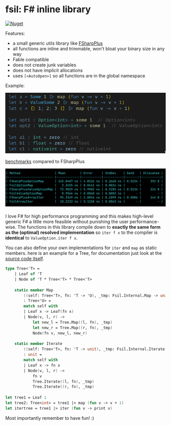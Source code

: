 # fsil: F# inline library

<a href="https://www.nuget.org/packages/fsil"><img alt="Nuget" src="https://img.shields.io/nuget/v/fsil"></a>

Features:
- a small generic utils library like [FSharpPlus](https://github.com/fsprojects/FSharpPlus)
- all functions are inline and trimmable, won't bloat your binary size in any way
- Fable compatible
- does not create junk variables
- does not have implicit allocations
- uses `[<AutoOpen>]` so all functions are in the global namespace

Example:

![](./data/demo.png)

[benchmarks](./src/fsil.benchmarks/Program.fs) compared to FSharpPlus
    
![](./data/benchmarks.png)

#### 

I love F# for high performance programming and this makes high-level generic F# a little more feasible without punishing the user performance-wise. 
The functions in this library compile down to **exactly the same form as the (optimal) resolved implementation** so `iter f x` to the compiler is **identical** to `ValueOption.iter f x`.

You can also define your own implementations for `iter` and `map` as static members. here is an example for a Tree, for documentation just look at the [source code itself](./src/fsil/Library.fs).

```fsharp
type Tree<'T> =
    | Leaf of 'T
    | Node of 'T * Tree<'T> * Tree<'T>

    static member Map
        ((self: Tree<'T>, fn: 'T -> 'U), _tmp: Fsil.Internal.Map -> unit)
        : Tree<'U> =
        match self with
        | Leaf x -> Leaf(fn x)
        | Node(v, l, r) ->
            let new_l = Tree.Map((l, fn), _tmp)
            let new_r = Tree.Map((r, fn), _tmp)
            Node(fn v, new_l, new_r)

    static member Iterate
        ((self: Tree<'T>, fn: 'T -> unit), _tmp: Fsil.Internal.Iterate -> unit)
        : unit =
        match self with
        | Leaf x -> fn x
        | Node(v, l, r) ->
            fn v
            Tree.Iterate((l, fn), _tmp)
            Tree.Iterate((r, fn), _tmp)

let tree1 = Leaf 1
let tree2: Tree<int> = tree1 |> map (fun v -> v + 1)
let itertree = tree1 |> iter (fun v -> print v)
```

Most importantly remember to have fun! :)

